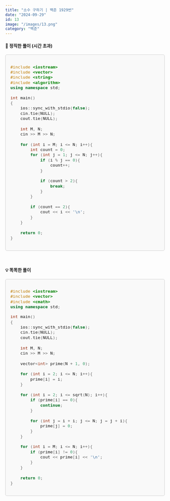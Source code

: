 ```yaml
---
title: "소수 구하기 | 백준 1929번"
date: "2024-09-29"
id: 13
image: "/images/13.png"
category: "백준"
---
```

<style>
  .code-block {
    background-color: #f9f9f9;
    border: 1px solid #ccc;
    border-radius: 5px;
    padding: 15px;
    font-family: 'jetbrains-mono-regular', monospace;
    font-size: 1.1em;
    overflow-x: auto;
  }
</style>

<h4><strong>📓 정직한 풀이 (시간 초과)</strong></h4>

<div class="code-block " style="margin-bottom: 50px">

```c++
#include <iostream>
#include <vector>
#include <string>
#include <algorithm>
using namespace std;

int main()
{
    ios::sync_with_stdio(false);
    cin.tie(NULL);
    cout.tie(NULL);
    
    int M, N;
    cin >> M >> N;
    
    for (int i = M; i <= N; i++){
        int count = 0;
        for (int j = 1; j <= N; j++){
            if (i % j == 0){
                count++;
            }
            
            if (count > 2){
                break;
            }
        }
        
        if (count == 2){
            cout << i << '\n';
        }
    }
    
    return 0;
}
```
</div>

<h4><strong>💡 똑똑한 풀이</strong></h4>

<div class="code-block">

```c++
#include <iostream>
#include <vector>
#include <cmath>
using namespace std;

int main()
{
    ios::sync_with_stdio(false);
    cin.tie(NULL);
    cout.tie(NULL);
    
    int M, N;
    cin >> M >> N;
    
    vector<int> prime(N + 1, 0);
    
    for (int i = 2; i <= N; i++){
        prime[i] = i;
    }
    
    for (int i = 2; i <= sqrt(N); i++){
        if (prime[i] == 0){
            continue;
        }
        
        for (int j = i + i; j <= N; j = j + i){
            prime[j] = 0;
        }
    }
    
    for (int i = M; i <= N; i++){
        if (prime[i] != 0){
            cout << prime[i] << '\n';
        }
    }
    
    return 0;
}
```
</div>